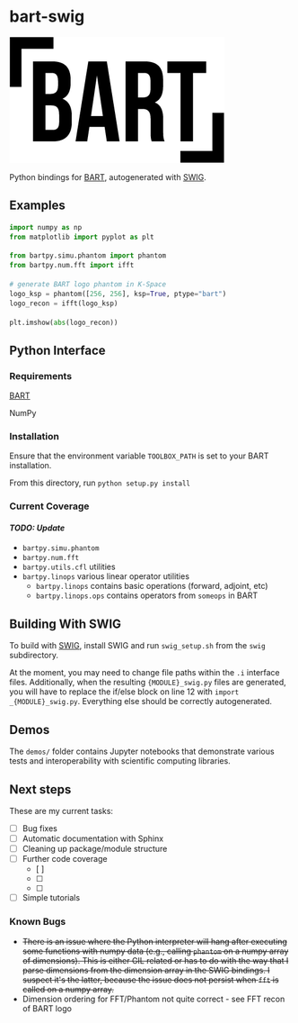 # bart-swig

![BART-logo](BART-logo.png)

Python bindings for [BART](https://github.com/mrirecon/bart), autogenerated with [SWIG](http://swig.org/).

## Examples

```python
import numpy as np
from matplotlib import pyplot as plt

from bartpy.simu.phantom import phantom
from bartpy.num.fft import ifft

# generate BART logo phantom in K-Space
logo_ksp = phantom([256, 256], ksp=True, ptype="bart")
logo_recon = ifft(logo_ksp)

plt.imshow(abs(logo_recon))
```

## Python Interface

### Requirements

[BART](https://github.com/mrirecon/bart)

NumPy


### Installation

Ensure that the environment variable `TOOLBOX_PATH` is set to your BART installation.

From this directory, run `python setup.py install`

### Current Coverage
#### _TODO: Update_

- `bartpy.simu.phantom`
- `bartpy.num.fft`
- `bartpy.utils.cfl` utilities
- `bartpy.linops` various linear operator utilities
    - `bartpy.linops` contains basic operations (forward, adjoint, etc)
    - `bartpy.linops.ops` contains operators from `someops` in BART

## Building With SWIG

To build with [SWIG](http://swig.org/), install SWIG and run `swig_setup.sh` from the `swig` subdirectory. 

At the moment, you may need to change file paths within the `.i` interface files. Additionally, when the resulting `{MODULE}_swig.py` files are generated, you will have to replace the if/else block on line 12 with `import _{MODULE}_swig.py`. Everything else should be correctly autogenerated.

## Demos

The `demos/` folder contains Jupyter notebooks that demonstrate various tests and interoperability with scientific computing libraries.

## Next steps

These are my current tasks:

- [ ] Bug fixes
- [ ] Automatic documentation with Sphinx 
- [ ] Cleaning up package/module structure
- [ ] Further code coverage
    - [ ]
    - [ ]
    - [ ] 
- [ ] Simple tutorials

### Known Bugs
- ~~There is an issue where the Python interpreter will hang after executing some functions with numpy data (e.g., calling `phantom` on a numpy array of dimensions). This is either GIL related or has to do with the way that I parse dimensions from the dimension array in the SWIG bindings. I suspect it's the latter, because the issue does not persist when `fft` is called on a numpy array.~~
- Dimension ordering for FFT/Phantom not quite correct - see FFT recon of BART logo
